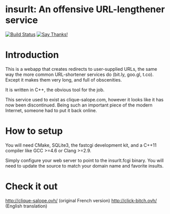 # insurlt: An offensive URL-lengthener service

[![Build Status](https://travis-ci.org/remram44/insurlt.png?branch=master)](https://travis-ci.org/remram44/insurlt) [![Say Thanks!](https://img.shields.io/badge/Say%20Thanks-!-1EAEDB.svg)](https://saythanks.io/to/remram44)

# Introduction

This is a webapp that creates redirects to user-supplied URLs, the same way the
more common URL-shortener services do (bit.ly, goo.gl, t.co). Except it makes
them very long, and full of obscenities.

It is written in C++, the obvious tool for the job.

This service used to exist as clique-salope.com, however it looks like it has
now been discontinued. Being such an important piece of the modern Internet,
someone had to put it back online.

# How to setup

You will need CMake, SQLite3, the fastcgi development kit, and a C++11
compiler like GCC >=4.6 or Clang >=2.9.

Simply configure your web server to point to the insurlt.fcgi binary. You will
need to update the source to match your domain name and favorite insults.

# Check it out

http://clique-salope.ovh/ (original French version)
http://click-bitch.ovh/ (English translation)
